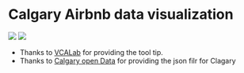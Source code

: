 # Calgary Airbnb data visualization 
[![](https://github.com/shubh-sohi/CMPT384Project/blob/master/images/SC1.png)](http://homepage.usask.ca/~sss669/Project/)
[![](https://github.com/shubh-sohi/CMPT384Project/blob/master/images/SC2.png)](http://homepage.usask.ca/~sss669/Project/)

* Thanks to [VCALab](https://github.com/VACLab/d3-tip) for providing the tool tip.
* Thanks to [Calgary open Data](https://data.calgary.ca/resource/mz2j-7eb5.geojson) for providing the json filr for Clagary

